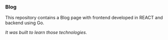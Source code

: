 ### Blog

This repository contains a Blog page with frontend developed in REACT and backend using Go.

*It was built to learn those technologies.*

